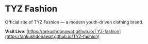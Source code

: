 # TYZ Fashion

Official site of TYZ Fashion — a modern youth-driven clothing brand.

**Visit Live**: [https://ankushdonawat.github.io/TYZ-fashion](https://ankushdonawat.github.io/TYZ-fashion)
